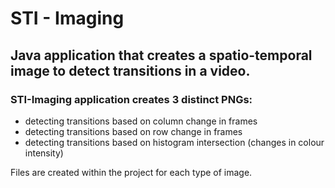 # STI - Imaging

## Java application that creates a spatio-temporal image to detect transitions in a video.

### STI-Imaging application creates 3 distinct PNGs:

* detecting transitions based on column change in frames
* detecting transitions based on row change in frames
* detecting transitions based on histogram intersection (changes in colour intensity)

Files are created within the project for each type of image.
